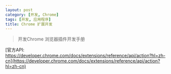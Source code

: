 ```yaml
---
layout: post
category: [开发, Chrome]
tags: [开发, 应用程序]
title: Chrome 扩展开发
---
```


> 开发Chrome 浏览器插件开发手册 

[官方API: https://developer.chrome.com/docs/extensions/reference/api/action?hl=zh-cn](https://developer.chrome.com/docs/extensions/reference/api/action?hl=zh-cn)

